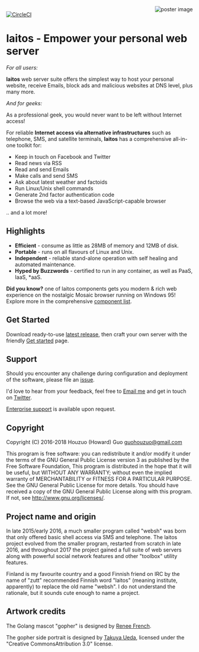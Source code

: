 <img src="https://raw.githubusercontent.com/HouzuoGuo/laitos/master/doc/cosmetic/poster.png" alt="poster image" align="right" />

[![CircleCI](https://circleci.com/gh/HouzuoGuo/laitos.svg?style=svg)](https://circleci.com/gh/HouzuoGuo/laitos)

# laitos - Empower your personal web server

_For all users:_

**laitos** web server suite offers the simplest way to host your personal website, receive Emails, block ads and
malicious websites at DNS level, plus many more. 

_And for geeks:_

As a professional geek, you would never want to be left without Internet access!

For reliable **Internet access via alternative infrastructures** such as telephone, SMS, and satellite terminals,
**laitos** has a comprehensive all-in-one toolkit for:

- Keep in touch on Facebook and Twitter
- Read news via RSS
- Read and send Emails
- Make calls and send SMS
- Ask about latest weather and factoids
- Run Linux/Unix shell commands
- Generate 2nd factor authentication code
- Browse the web via a text-based JavaScript-capable browser

.. and a lot more!

## Highlights

- **Efficient** - consume as little as 28MB of memory and 12MB of disk.
- **Portable** - runs on all flavours of Linux and Unix.
- **Independent** - reliable stand-alone operation with self healing and automated maintenance.
- **Hyped by Buzzwords** - certified to run in any container, as well as PaaS, IaaS, *aaS.

**Did you know?** one of laitos components gets you modern & rich web experience on the nostalgic Mosaic browser running
on Windows 95! Explore more in the comprehensive [component list](https://github.com/HouzuoGuo/laitos/wiki/Component-list).

## Get Started
Download ready-to-use [latest release](https://github.com/HouzuoGuo/laitos/releases), then craft your own server with
the friendly [Get started](https://github.com/HouzuoGuo/laitos/wiki/Get-started) page.

## Support
Should you encounter any challenge during configuration and deployment of the software, please file an [issue](https://github.com/HouzuoGuo/laitos/issues).

I'd love to hear from your feedback, feel free to [Email me](mailto:guohouzuo@gmail.com) and get in touch on [Twitter](https://twitter.com/hzguo).

[Enterprise support](mailto:guohouzuo@gmail.com) is available upon request.

## Copyright
Copyright (C) 2016-2018 Houzuo (Howard) Guo <guohouzuo@gmail.com>

This program is free software:
you can redistribute it and/or modify it under the terms of the GNU General Public License version 3 as published by the
Free Software Foundation, This program is distributed in the hope that it will be useful, but WITHOUT ANY WARRANTY;
without even the implied warranty of MERCHANTABILITY or FITNESS FOR A PARTICULAR PURPOSE. See the GNU General Public
License for more details. You should have received a copy of the GNU General Public License along with this program. If
not, see <http://www.gnu.org/licenses/>.

## Project name and origin
In late 2015/early 2016, a much smaller program called "websh" was born that only offered basic shell access via SMS and
telephone. The laitos project evolved from the smaller program, restarted from scratch in late 2016, and throughout
2017 the project gained a full suite of web servers along with powerful social network features and other "toolbox"
utility features.

Finland is my favourite country and a good Finnish friend on IRC by the name of "zutt" recommended Finnish word "laitos"
(meaning institute, apparently) to replace the old name "websh". I do not understand the rationale, but it
sounds cute enough to name a project.

## Artwork credits
The Golang mascot "gopher" is designed by [Renee French](http://reneefrench.blogspot.com).

The gopher side portrait is designed by [Takuya Ueda](https://twitter.com/tenntenn), licensed under the "Creative
CommonsAttribution 3.0" license.